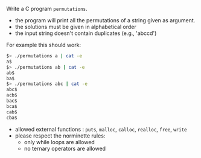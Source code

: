 Write a C program `permutations`.
- the program will print all the permutations of a string given as argument.
- the solutions must be given in alphabetical order
- the input string doesn't contain duplicates (e.g., 'abccd')

For example this should work:
```bash
$> ./permutations a | cat -e
a$
$> ./permutations ab | cat -e
ab$
ba$
$> ./permutations abc | cat -e
abc$
acb$
bac$
bca$
cab$
cba$
```

- allowed external functions : `puts`, `malloc`, `calloc`, `realloc`, `free`, `write`
- please respect the norminette rules:
  - only while loops are allowed
  - no ternary operators are allowed
